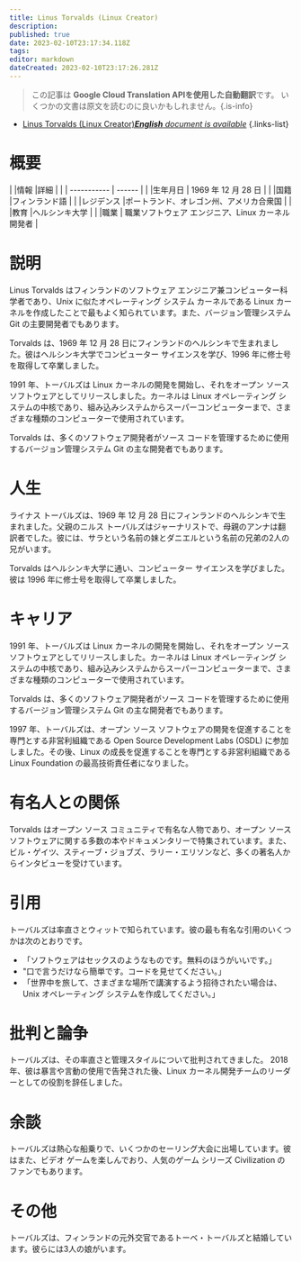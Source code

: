 ```yaml
---
title: Linus Torvalds (Linux Creator)
description: 
published: true
date: 2023-02-10T23:17:34.118Z
tags: 
editor: markdown
dateCreated: 2023-02-10T23:17:26.281Z
---
```


> この記事は **Google Cloud Translation APIを使用した自動翻訳**です。
いくつかの文書は原文を読むのに良いかもしれません。{.is-info}



- [Linus Torvalds (Linux Creator)***English** document is available*](/en/Knowledge-base/Dictionary/Person/linus-torvalds-linux-creator)
{.links-list}


# 概要

| |情報 |詳細 |
| | ----------- | ------ |
| |生年月日 | 1969 年 12 月 28 日 |
| |国籍 |フィンランド語 |
| |レジデンス |ポートランド、オレゴン州、アメリカ合衆国 |
| |教育 |ヘルシンキ大学 |
| |職業 | 職業ソフトウェア エンジニア、Linux カーネル開発者 |

# 説明

Linus Torvalds はフィンランドのソフトウェア エンジニア兼コンピューター科学者であり、Unix に似たオペレーティング システム カーネルである Linux カーネルを作成したことで最もよく知られています。また、バージョン管理システム Git の主要開発者でもあります。

Torvalds は、1969 年 12 月 28 日にフィンランドのヘルシンキで生まれました。彼はヘルシンキ大学でコンピューター サイエンスを学び、1996 年に修士号を取得して卒業しました。

1991 年、トーバルズは Linux カーネルの開発を開始し、それをオープン ソース ソフトウェアとしてリリースしました。カーネルは Linux オペレーティング システムの中核であり、組み込みシステムからスーパーコンピューターまで、さまざまな種類のコンピューターで使用されています。

Torvalds は、多くのソフトウェア開発者がソース コードを管理するために使用するバージョン管理システム Git の主な開発者でもあります。

# 人生

ライナス トーバルズは、1969 年 12 月 28 日にフィンランドのヘルシンキで生まれました。父親のニルス トーバルズはジャーナリストで、母親のアンナは翻訳者でした。彼には、サラという名前の妹とダニエルという名前の兄弟の2人の兄がいます。

Torvalds はヘルシンキ大学に通い、コンピューター サイエンスを学びました。彼は 1996 年に修士号を取得して卒業しました。

# キャリア

1991 年、トーバルズは Linux カーネルの開発を開始し、それをオープン ソース ソフトウェアとしてリリースしました。カーネルは Linux オペレーティング システムの中核であり、組み込みシステムからスーパーコンピューターまで、さまざまな種類のコンピューターで使用されています。

Torvalds は、多くのソフトウェア開発者がソース コードを管理するために使用するバージョン管理システム Git の主な開発者でもあります。

1997 年、トーバルズは、オープン ソース ソフトウェアの開発を促進することを専門とする非営利組織である Open Source Development Labs (OSDL) に参加しました。その後、Linux の成長を促進することを専門とする非営利組織である Linux Foundation の最高技術責任者になりました。

# 有名人との関係

Torvalds はオープン ソース コミュニティで有名な人物であり、オープン ソース ソフトウェアに関する多数の本やドキュメンタリーで特集されています。また、ビル・ゲイツ、スティーブ・ジョブズ、ラリー・エリソンなど、多くの著名人からインタビューを受けています。

# 引用

トーバルズは率直さとウィットで知られています。彼の最も有名な引用のいくつかは次のとおりです。

- 「ソフトウェアはセックスのようなものです。無料のほうがいいです。」
- "口で言うだけなら簡単です。コードを見せてください。」
- 「世界中を旅して、さまざまな場所で講演するよう招待されたい場合は、Unix オペレーティング システムを作成してください。」

# 批判と論争

トーバルズは、その率直さと管理スタイルについて批判されてきました。 2018 年、彼は暴言や言動の使用で告発された後、Linux カーネル開発チームのリーダーとしての役割を辞任しました。

# 余談

トーバルズは熱心な船乗りで、いくつかのセーリング大会に出場しています。彼はまた、ビデオ ゲームを楽しんでおり、人気のゲーム シリーズ Civilization のファンでもあります。

# その他

トーバルズは、フィンランドの元外交官であるトーベ・トーバルズと結婚しています。彼らには3人の娘がいます。
